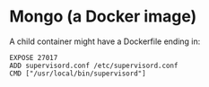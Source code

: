 Mongo (a Docker image)
======================
A child container might have a Dockerfile ending in:

    EXPOSE 27017
    ADD supervisord.conf /etc/supervisord.conf
    CMD ["/usr/local/bin/supervisord"]